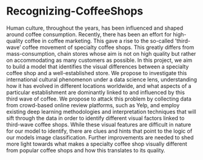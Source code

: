# Recognizing-CoffeeShops

Human culture, throughout the years, has been influenced and shaped around coffee consumption. Recently, there has been an effort for high-quality coffee in coffee marketing. This gave a rise to the so-called ’third-wave’ coffee movement of specialty coffee shops. This greatly differs from mass-consumption, chain stores whose aim is not on high quality but rather on accommodating as many customers as possible. In this project, we aim to build a model that identifies the visual differences between a specialty coffee shop and a well-established store. We propose to investigate this international cultural phenomenon under a data science lens, understanding how it has evolved in different locations worldwide, and what aspects of a particular establishment are dominantly linked to and influenced by this third wave of coffee. We propose to attack this problem by collecting data from crowd-based online review platforms, such as Yelp, and employ existing deep learning methodologies and interpretation techniques that will sift through the data in order to identify different visual factors linked to third-wave coffee shops. While these visual features are difficult in nature for our model to identify, there are clues and hints that point to the logic of our models image classification. Further improvements are needed to shed more light towards what makes a specialty coffee shop visually different from popular coffee shops and how this translates to its quality.
